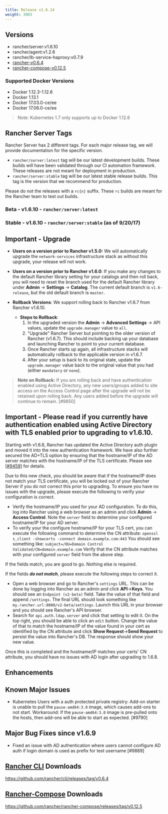 ```yaml
---
title: Release v1.6.14
weight: 3003
---
```


## Versions
- rancher/server:v1.6.10
- rancher/agent:v1.2.6
- rancher/lb-service-haproxy:v0.7.9
- [rancher-v0.6.4](https://github.com/rancher/cli/releases/tag/v0.6.4)
- [rancher-compose-v0.12.5](https://github.com/rancher/rancher-compose/releases/tag/v0.12.5)

### Supported Docker Versions

* Docker 1.12.3-1.12.6
* Docker 1.13.1
* Docker 17.03.0-ce/ee 
* Docker 17.06.0-ce/ee 

> Note: Kubernetes 1.7 only supports up to Docker 1.12.6 

## Rancher Server Tags

Rancher Server has 2 different tags. For each major release tag, we will provide documentation for the specific version.
- `rancher/server:latest` tag will be our latest development builds. These builds will have been validated through our CI automation framework. These releases are not meant for deployment in production.
- `rancher/server:stable` tag will be our latest stable release builds. This tag is the version that we recommend for production.  

Please do not the releases with a `rc{n}` suffix. These `rc` builds are meant for the Rancher team to test out builds.

### Beta - v1.6.10 - `rancher/server:latest`
### Stable - v1.6.10 - `rancher/server:stable` (as of 9/20/17)

## Important - Upgrade
* **Users on a version prior to Rancher v1.5.0:** We will automatically upgrade the `network-services` infrastructure stack as without this upgrade, your release will not work. 
* **Users on a version prior to Rancher v1.6.0**: If you make any changes to the default Rancher library setting for your catalogs and then roll back, you will need to reset the branch used for the default Rancher library under **Admin** -> **Settings** -> **Catalog**. The current default branch is `v1.6-release`, but the old default branch is `master`. 

* **Rollback Versions**: We support rolling back to Rancher v1.6.7 from Rancher v1.6.10.
  * **Steps to Rollback**:
    1. In the upgraded version the **Admin** -> **Advanced Settings** -> API values, update the `upgrade.manager` value to `all`. 
    2. "Upgrade" Rancher Server but pointing to the older version of Rancher (v1.6.7). This should include backing up your database and launching Rancher to point to your current database.  
    3. Once Rancher starts up again, all infrastructure stacks will automatically rollback to the applicable version in v1.6.7. 
    4. After your setup is back to its original state, update the `upgrade.manager` value back to the original value that you had (either `mandatory` or `none`). 

> **Note on Rollback:** If you are rolling back and have authentication enabled using Active Directory, any new users/groups added to site access on the Access Control page after the upgrade will not be retained upon rolling back. Any users added before the upgrade will continue to remain. [#9850]

## Important - Please read if you currently have authentication enabled using Active Directory with TLS enabled prior to upgrading to v1.6.10.

Starting with v1.6.8, Rancher has updated the Active Directory auth plugin and moved it into the new authentication framework.  We have also further secured the AD+TLS option by ensuring that the hostname/IP of the AD server matches with the hostname/IP of the TLS certificate.  Please see [[#9459](https://github.com/rancher/rancher/issues/9459)] for details.

Due to this new check, you should be aware that if the hostname/IP does not match your TLS certificate, you will be locked out of your Rancher Server if you do not correct this prior to upgrading.  To ensure you have no issues with the upgrade, please execute the following to verify your configuration is correct.

- Verify the hostname/IP you used for your AD configuration.  To do this, log into Rancher using a web browser as an admin and click **Admin** -> **Access Control**.  Note the `server` field to determine your configured hostname/IP for your AD server.
- To verify your the configure hostname/IP for your TLS cert, you can execute the following command to determine the CN attribute:
```openssl s_client -showcerts -connect domain.example.com:443```
You should see something like:
```subject=/OU=Domain Control Validated/CN=domain.example.com```
Verify that the CN attribute matches with your configured `server` field from the above step.

If the fields match, you are good to go.  Nothing else is required.

If the fields **_do not match_**, please execute the following steps to correct it.

- Open a web browser and go to Rancher's `settings` URL.  This can be done by logging into Rancher as an admin and click **API**->**Keys**.  You should see an `Endpoint (v2-beta)` field.  Take the value of that field and append `/settings`.  The final URL should look something like `my.rancher.url:8080/v2-beta/settings`.  Launch this URL in your browser and you should see Rancher's API browser.  
- Search for `api.auth.ldap.server` and click that setting to edit it.  On the top right, you should be able to click an `edit` button.  Change the value of that to match the hostname/IP of the value found in your cert as identified by the CN attribute and click **Show Request**->**Send Request** to persist the value into Rancher's DB.  The response should show your new value.

Once this is completed and the hostname/IP matches your certs' CN attribute, you should have no issues with AD login after upgrading to 1.6.8.

## Enhancements

## Known Major Issues
- Kubernetes Users with a auth protected private registry: Add-on starter is unable to pull the `pause-amd64:3.0` image, which causes add-ons to not start. Workaround: If the `pause-amd64:3.0` image is pre-pulled onto the hosts, then add-ons will be able to start as expected. [#9790]

## Major Bug Fixes since v1.6.9
- Fixed an issue with AD authentication where users cannot configure AD auth if login domain is used as prefix for test username [#9889]

## [Rancher CLI](https://docs.rancher.com/rancher/v1.6/en/cli/) Downloads

https://github.com/rancher/cli/releases/tag/v0.6.4

## [Rancher-Compose](https://docs.rancher.com/rancher/v1.6/en/cattle/rancher-compose/) Downloads

https://github.com/rancher/rancher-compose/releases/tag/v0.12.5